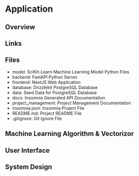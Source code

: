 # Application

## Overview

## Links

## Files

- model: SciKit-Learn Machine Learning Model Python Files
- backend: FastAPI Python Server
- frontend: NextJS Web Application
- database: Drizzlekit PostgreSQL Database
- data: Seed Data for PostgreSQL Database
- docs: Insomnia Generated API Documentation
- project_management: Project Management Documentation
- insomnia.json: Insomnia Project File
- README.md: Project README File
- .gitignore: Git Ignore File

## Machine Learning Algorithm & Vectorizor

## User Interface

## System Design
